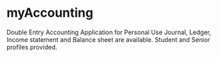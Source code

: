 # myAccounting
 Double Entry Accounting Application for Personal Use
 Journal, Ledger, Income statement and Balance sheet are available.
 Student and Senior profiles provided.

